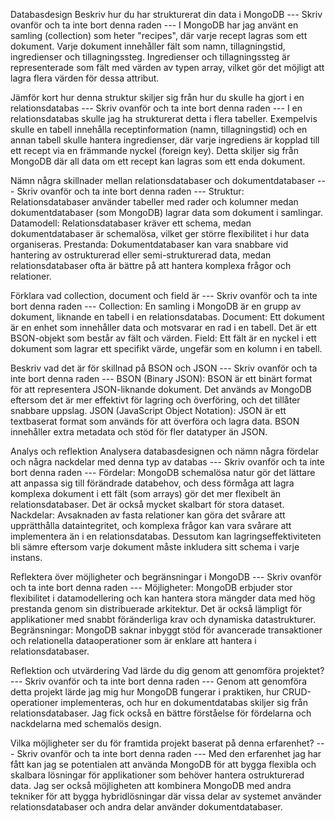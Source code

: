 Databasdesign
Beskriv hur du har strukturerat din data i MongoDB
--- Skriv ovanför och ta inte bort denna raden ---
I MongoDB har jag använt en samling (collection) som heter "recipes", där varje recept lagras som ett dokument. Varje dokument innehåller fält som namn, tillagningstid, ingredienser och tillagningssteg. Ingredienser och tillagningssteg är representerade som fält med värden av typen array, vilket gör det möjligt att lagra flera värden för dessa attribut.

Jämför kort hur denna struktur skiljer sig från hur du skulle ha gjort i en relationsdatabas
--- Skriv ovanför och ta inte bort denna raden ---
I en relationsdatabas skulle jag ha strukturerat detta i flera tabeller. Exempelvis skulle en tabell innehålla receptinformation (namn, tillagningstid) och en annan tabell skulle hantera ingredienser, där varje ingrediens är kopplad till ett recept via en främmande nyckel (foreign key). Detta skiljer sig från MongoDB där all data om ett recept kan lagras som ett enda dokument.

Nämn några skillnader mellan relationsdatabaser och dokumentdatabaser
--- Skriv ovanför och ta inte bort denna raden ---
Struktur: Relationsdatabaser använder tabeller med rader och kolumner medan dokumentdatabaser (som MongoDB) lagrar data som dokument i samlingar.
Datamodell: Relationsdatabaser kräver ett schema, medan dokumentdatabaser är schemalösa, vilket ger större flexibilitet i hur data organiseras.
Prestanda: Dokumentdatabaser kan vara snabbare vid hantering av ostrukturerad eller semi-strukturerad data, medan relationsdatabaser ofta är bättre på att hantera komplexa frågor och relationer.

Förklara vad collection, document och field är
--- Skriv ovanför och ta inte bort denna raden ---
Collection: En samling i MongoDB är en grupp av dokument, liknande en tabell i en relationsdatabas.
Document: Ett dokument är en enhet som innehåller data och motsvarar en rad i en tabell. Det är ett BSON-objekt som består av fält och värden.
Field: Ett fält är en nyckel i ett dokument som lagrar ett specifikt värde, ungefär som en kolumn i en tabell.

Beskriv vad det är för skillnad på BSON och JSON
--- Skriv ovanför och ta inte bort denna raden ---
BSON (Binary JSON): BSON är ett binärt format för att representera JSON-liknande dokument. Det används av MongoDB eftersom det är mer effektivt för lagring och överföring, och det tillåter snabbare uppslag.
JSON (JavaScript Object Notation): JSON är ett textbaserat format som används för att överföra och lagra data. BSON innehåller extra metadata och stöd för fler datatyper än JSON.

Analys och reflektion
Analysera databasdesignen och nämn några fördelar och några nackdelar med denna typ av databas
--- Skriv ovanför och ta inte bort denna raden ---
Fördelar: MongoDB
schemalösa natur gör det lättare att anpassa sig till förändrade databehov, och dess förmåga att lagra komplexa dokument i ett fält (som arrays) gör det mer flexibelt än relationsdatabaser. Det är också mycket skalbart för stora dataset.
Nackdelar: Avsaknaden av fasta relationer kan göra det svårare att upprätthålla dataintegritet, och komplexa frågor kan vara svårare att implementera än i en relationsdatabas. Dessutom kan lagringseffektiviteten bli sämre eftersom varje dokument måste inkludera sitt schema i varje instans.

Reflektera över möjligheter och begränsningar i MongoDB
--- Skriv ovanför och ta inte bort denna raden ---
Möjligheter: MongoDB erbjuder stor flexibilitet i datamodellering och kan hantera stora mängder data med hög prestanda genom sin distribuerade arkitektur. Det är också lämpligt för applikationer med snabbt föränderliga krav och dynamiska datastrukturer.
Begränsningar: MongoDB saknar inbyggt stöd för avancerade transaktioner och relationella dataoperationer som är enklare att hantera i relationsdatabaser.

Reflektion och utvärdering
Vad lärde du dig genom att genomföra projektet?
--- Skriv ovanför och ta inte bort denna raden ---
Genom att genomföra detta projekt lärde jag mig hur MongoDB fungerar i praktiken, hur CRUD-operationer implementeras, och hur en dokumentdatabas skiljer sig från relationsdatabaser. Jag fick också en bättre förståelse för fördelarna och nackdelarna med schemalös design.

Vilka möjligheter ser du för framtida projekt baserat på denna erfarenhet?
--- Skriv ovanför och ta inte bort denna raden ---
 Med den erfarenhet jag har fått kan jag se potentialen att använda MongoDB för att bygga flexibla och skalbara lösningar för applikationer som behöver hantera ostrukturerad data. Jag ser också möjligheten att kombinera MongoDB med andra tekniker för att bygga hybridlösningar där vissa delar av systemet använder relationsdatabaser och andra delar använder dokumentdatabaser.
